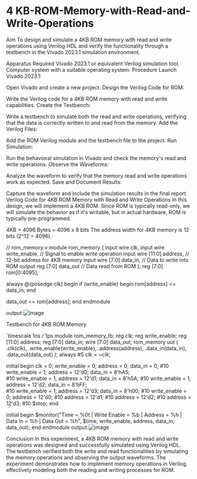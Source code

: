 # 4 KB-ROM-Memory-with-Read-and-Write-Operations
Aim
To design and simulate a 4KB ROM memory with read and write operations using Verilog HDL and verify the functionality through a testbench in the Vivado 2023.1 simulation environment.

Apparatus Required
Vivado 2023.1 or equivalent Verilog simulation tool.
Computer system with a suitable operating system.
Procedure
Launch Vivado 2023.1:

Open Vivado and create a new project.
Design the Verilog Code for ROM:

Write the Verilog code for a 4KB ROM memory with read and write capabilities.
Create the Testbench:

Write a testbench to simulate both the read and write operations, verifying that the data is correctly written to and read from the memory.
Add the Verilog Files:

Add the ROM Verilog module and the testbench file to the project.
Run Simulation:

Run the behavioral simulation in Vivado and check the memory's read and write operations.
Observe the Waveforms:

Analyze the waveform to verify that the memory read and write operations work as expected.
Save and Document Results:

Capture the waveform and include the simulation results in the final report.
Verilog Code for 4KB ROM Memory with Read and Write Operations
In this design, we will implement a 4KB ROM. Since ROM is typically read-only, we will simulate the behavior as if it's writable, but in actual hardware, ROM is typically pre-programmed.

4KB = 4096 Bytes = 4096 x 8 bits
The address width for 4KB memory is 12 bits (2^12 = 4096).

// rom_memory.v
module rom_memory (
    input wire clk,
    input wire write_enable,   // Signal to enable write operation
    input wire [11:0] address, // 12-bit address for 4KB memory
    input wire [7:0] data_in,  // Data to write into ROM
    output reg [7:0] data_out  // Data read from ROM
);
    reg [7:0] rom[0:4095];

  always @(posedge clk) begin
        if (write_enable) begin
            rom[address] <= data_in;
        end
       
data_out <= rom[address];
end
endmodule

output:![image](https://github.com/user-attachments/assets/d8a0f174-776b-470f-9e4c-9fcbc7e17853)



Testbench for 4KB ROM Memory

`timescale 1ns / 1ps
module rom_memory_tb;
    reg clk;
    reg write_enable;
    reg [11:0] address;
    reg [7:0] data_in;
    wire [7:0] data_out;
    rom_memory uut (
        .clk(clk),
        .write_enable(write_enable),
        .address(address),
        .data_in(data_in),
        .data_out(data_out)
    );
    always #5 clk = ~clk; 

  initial begin
        clk = 0;
        write_enable = 0;
        address = 0;
        data_in = 0;
        #10 write_enable = 1; address = 12'd0; data_in = 8'hA5;  
        #10 write_enable = 1; address = 12'd1; data_in = 8'h5A; 
        #10 write_enable = 1; address = 12'd2; data_in = 8'hFF;  
        #10 write_enable = 1; address = 12'd3; data_in = 8'h00; 
        #10 write_enable = 0; address = 12'd0;
        #10 address = 12'd1;
        #10 address = 12'd2;
        #10 address = 12'd3;
        #10 $stop;
    end

 initial begin
        $monitor("Time = %0t | Write Enable = %b | Address = %h | Data In = %h | Data Out = %h", 
                 $time, write_enable, address, data_in, data_out);
    end
endmodule
output:![image](https://github.com/user-attachments/assets/a523238a-c2e8-4bff-af5d-3a134f76f7aa)





Conclusion
In this experiment, a 4KB ROM memory with read and write operations was designed and successfully simulated using Verilog HDL. The testbench verified both the write and read functionalities by simulating the memory operations and observing the output waveforms. The experiment demonstrates how to implement memory operations in Verilog, effectively modeling both the reading and writing processes for ROM.
